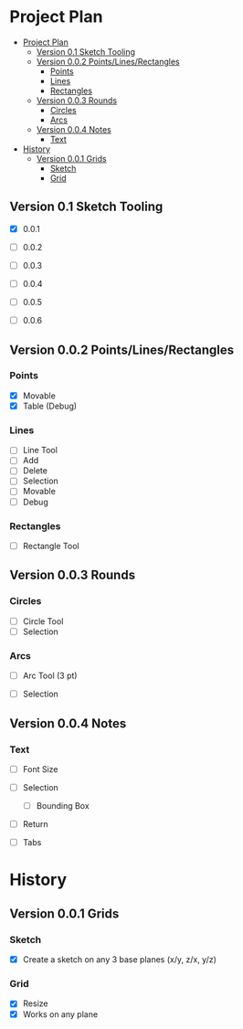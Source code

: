 # Project Plan

- [Project Plan](#project-plan)
  - [Version 0.1 Sketch Tooling](#version-01-sketch-tooling)
  - [Version 0.0.2 Points/Lines/Rectangles](#version-002-pointslinesrectangles)
    - [Points](#points)
    - [Lines](#lines)
    - [Rectangles](#rectangles)
  - [Version 0.0.3 Rounds](#version-003-rounds)
    - [Circles](#circles)
    - [Arcs](#arcs)
  - [Version 0.0.4 Notes](#version-004-notes)
    - [Text](#text)
- [History](#history)
  - [Version 0.0.1 Grids](#version-001-grids)
    - [Sketch](#sketch)
    - [Grid](#grid)


## Version 0.1 Sketch Tooling

- [x] 0.0.1
- [ ] 0.0.2
- [ ] 0.0.3
- [ ] 0.0.4
- [ ] 0.0.5
- [ ] 0.0.6



## Version 0.0.2 Points/Lines/Rectangles

### Points

- [x] Movable
- [x] Table (Debug)

### Lines

- [ ] Line Tool
- [ ] Add
- [ ] Delete
- [ ] Selection
- [ ] Movable
- [ ] Debug

### Rectangles
- [ ] Rectangle Tool


## Version 0.0.3 Rounds

### Circles

- [ ] Circle Tool
- [ ] Selection

### Arcs

- [ ] Arc Tool (3 pt)
- [ ] Selection


## Version 0.0.4 Notes

### Text

- [ ] Font Size
- [ ] Selection
  - [ ] Bounding Box
- [ ] Return
- [ ] Tabs 


# History


## Version 0.0.1 Grids

### Sketch

- [x] Create a sketch on any 3 base planes (x/y, z/x, y/z)

### Grid

- [x] Resize 
- [x] Works on any plane